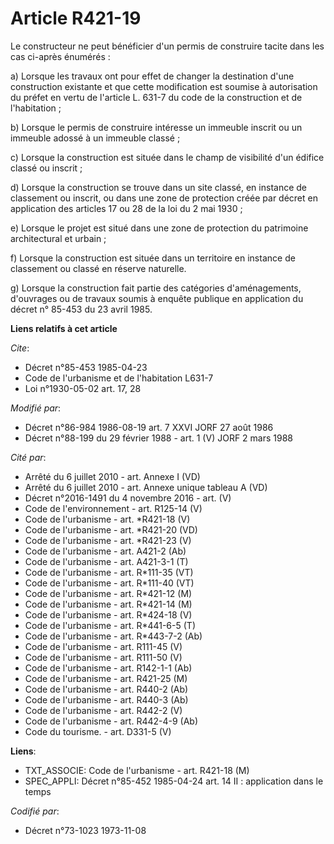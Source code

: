 # Article R421-19

Le constructeur ne peut bénéficier d'un permis de construire tacite dans les cas ci-après énumérés :

a) Lorsque les travaux ont pour effet de changer la destination d'une construction existante et que cette modification est
soumise à autorisation du préfet en vertu de l'article L. 631-7 du code de la construction et de l'habitation ;

b) Lorsque le permis de construire intéresse un immeuble inscrit ou un immeuble adossé à un immeuble classé ;

c) Lorsque la construction est située dans le champ de visibilité d'un édifice classé ou inscrit ;

d) Lorsque la construction se trouve dans un site classé, en instance de classement ou inscrit, ou dans une zone de
protection créée par décret en application des articles 17 ou 28 de la loi du 2 mai 1930 ;

e) Lorsque le projet est situé dans une zone de protection du patrimoine architectural et urbain ;

f) Lorsque la construction est située dans un territoire en instance de classement ou classé en réserve naturelle.

g) Lorsque la construction fait partie des catégories d'aménagements, d'ouvrages ou de travaux soumis à enquête publique en
application du décret n° 85-453 du 23 avril 1985.

**Liens relatifs à cet article**

_Cite_:

  - Décret n°85-453 1985-04-23
  - Code de l'urbanisme et de l'habitation L631-7
  - Loi n°1930-05-02 art. 17, 28

_Modifié par_:

  - Décret n°86-984 1986-08-19 art. 7 XXVI JORF 27 août 1986
  - Décret n°88-199 du 29 février 1988 - art. 1 (V) JORF 2 mars 1988

_Cité par_:

  - Arrêté du 6 juillet 2010 - art. Annexe I (VD)
  - Arrêté du 6 juillet 2010 - art. Annexe unique tableau A (VD)
  - Décret n°2016-1491 du 4 novembre 2016 - art. (V)
  - Code de l'environnement - art. R125-14 (V)
  - Code de l'urbanisme - art. *R421-18 (V)
  - Code de l'urbanisme - art. *R421-20 (VD)
  - Code de l'urbanisme - art. *R421-23 (V)
  - Code de l'urbanisme - art. A421-2 (Ab)
  - Code de l'urbanisme - art. A421-3-1 (T)
  - Code de l'urbanisme - art. R*111-35 (VT)
  - Code de l'urbanisme - art. R*111-40 (VT)
  - Code de l'urbanisme - art. R*421-12 (M)
  - Code de l'urbanisme - art. R*421-14 (M)
  - Code de l'urbanisme - art. R*424-18 (V)
  - Code de l'urbanisme - art. R*441-6-5 (T)
  - Code de l'urbanisme - art. R*443-7-2 (Ab)
  - Code de l'urbanisme - art. R111-45 (V)
  - Code de l'urbanisme - art. R111-50 (V)
  - Code de l'urbanisme - art. R142-1-1 (Ab)
  - Code de l'urbanisme - art. R421-25 (M)
  - Code de l'urbanisme - art. R440-2 (Ab)
  - Code de l'urbanisme - art. R440-3 (Ab)
  - Code de l'urbanisme - art. R442-2 (V)
  - Code de l'urbanisme - art. R442-4-9 (Ab)
  - Code du tourisme. - art. D331-5 (V)

**Liens**:

  - TXT_ASSOCIE: Code de l'urbanisme - art. R421-18 (M)
  - SPEC_APPLI: Décret n°85-452 1985-04-24 art. 14 II : application dans le temps

_Codifié par_:

  - Décret n°73-1023 1973-11-08
